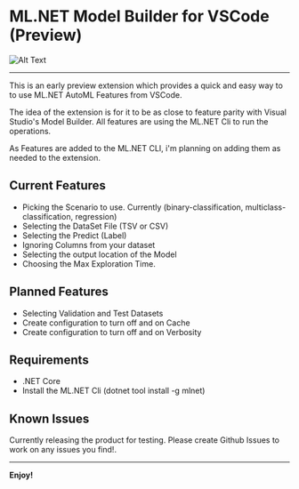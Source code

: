 # ML.NET Model Builder for VSCode (Preview)
![Alt Text](https://i.imgur.com/6KzWf7m.gif)
    
-----------------------------------------------------------------------------------------------------------
This is an early preview extension which provides a quick and easy way to to use ML.NET AutoML Features from VSCode.

The idea of the extension is for it to be as close to feature parity with Visual Studio's Model Builder. All features are using the ML.NET Cli to run the operations.

As Features are added to the ML.NET CLI, i'm planning on adding them as needed to the extension. 


## Current Features

- Picking the Scenario to use. Currently (binary-classification, multiclass-classification, regression)
- Selecting the DataSet File (TSV or CSV)
- Selecting the Predict (Label)
- Ignoring Columns from your dataset
- Selecting the output location of the Model
- Choosing the Max Exploration Time.

## Planned Features

- Selecting Validation and Test Datasets
- Create configuration to turn off and on Cache
- Create configuration to turn off and on Verbosity


## Requirements

- .NET Core
- Install the ML.NET Cli (dotnet tool install -g mlnet)

## Known Issues

Currently releasing the product for testing. Please create Github Issues to work on any issues you find!.


-----------------------------------------------------------------------------------------------------------
**Enjoy!**
